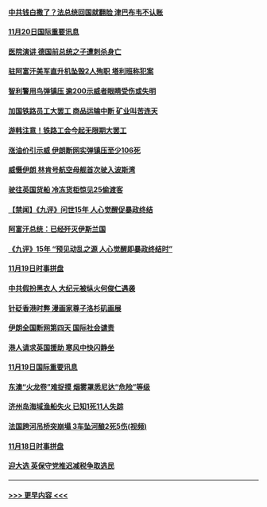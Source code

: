 #### [中共钱白撒了？法总统回国就翻脸 津巴布韦不认账](../pages/prog202/a102711917.md?t=11210411) 
#### [11月20日国际重要讯息](../pages/prog202/a102711657.md?t=11210411) 
#### [医院演讲 德国前总统之子遭刺杀身亡](../pages/prog202/a102711672.md?t=11210411) 
#### [驻阿富汗美军直升机坠毁2人殉职 塔利班称犯案](../pages/prog202/a102711639.md?t=11210411) 
#### [智利警用鸟弹镇压 逾200示威者眼睛受伤或失明](../pages/prog202/a102711572.md?t=11210411) 
#### [加国铁路员工大罢工 商品运输中断 矿业叫苦连天](../pages/prog202/a102711556.md?t=11210411) 
#### [游韩注意！铁路工会今起无限期大罢工](../pages/prog202/a102711530.md?t=11210411) 
#### [涨油价引示威 伊朗断网实弹镇压至少106死](../pages/prog202/a102711479.md?t=11210411) 
#### [威慑伊朗 林肯号航空母舰首次驶入波斯湾](../pages/prog202/a102711455.md?t=11210411) 
#### [驶往英国货船 冷冻货柜惊见25偷渡客](../pages/prog202/a102711408.md?t=11210411) 
#### [【禁闻】《九评》问世15年 人心觉醒促暴政终结](../pages/prog202/a102711312.md?t=11210411) 
#### [阿富汗总统：已经歼灭伊斯兰国](../pages/prog202/a102711164.md?t=11210411) 
#### [《九评》15年 “预见动乱之源 人心觉醒即暴政终结时”](../pages/prog202/a102711238.md?t=11210411) 
#### [11月19日时事拼盘](../pages/prog202/a102711232.md?t=11210411) 
#### [中共假扮黑衣人 大纪元被纵火何俊仁遇袭](../pages/prog202/a102711183.md?t=11210411) 
#### [针砭香港时弊 漫画家尊子洛杉矶画展](../pages/prog202/a102711074.md?t=11210411) 
#### [伊朗全国断网第四天 国际社会谴责](../pages/prog202/a102711116.md?t=11210411) 
#### [港人请求英国援助 寒风中快闪静坐](../pages/prog202/a102711101.md?t=11210411) 
#### [11月19日国际重要讯息](../pages/prog202/a102710732.md?t=11210411) 
#### [东澳“火龙卷”难捉摸 烟雾罩悉尼达“危险”等级](../pages/prog202/a102710645.md?t=11210411) 
#### [济州岛海域渔船失火 已知1死11人失踪](../pages/prog202/a102710553.md?t=11210411) 
#### [法国跨河吊桥突崩塌 3车坠河酿2死5伤(视频)](../pages/prog202/a102710478.md?t=11210411) 
#### [11月18日时事拼盘](../pages/prog202/a102710106.md?t=11210411) 
#### [迎大选 英保守党推迟减税争取选民](../pages/prog202/a102710044.md?t=11210411) 

----
#### [ >>> 更早内容 <<< ](../indexes/prog202-earlier.md)
